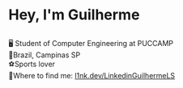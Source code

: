 # **Hey, I'm Guilherme**
##
🖥️ Student of Computer Engineering at PUCCAMP
<br>
📌Brazil, Campinas SP
<br>
⚽Sports lover
<br>
🔗Where to find me: [l1nk.dev/LinkedinGuilhermeLS](https://bit.ly/m/LinkedinGuiLS)
